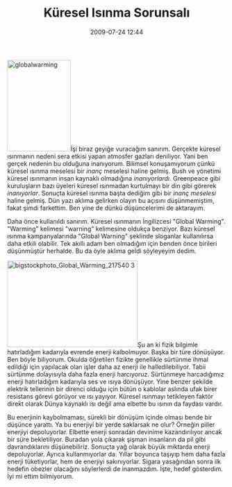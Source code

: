 ﻿---
layout: post
title: K&uuml;resel Is&#305;nma Sorunsal&#305;
date: 2009-07-24 12:44
comments: true
categories: []
---
<img class="alignleft size-medium wp-image-1060" title="globalwarming" src="http://onurbaykal.com.tr/wp-content/uploads/2009/07/globalwarming-208x300.jpg" alt="globalwarming" width="146" height="210" />İşi biraz geyiğe vuracağım sanırım. Gerçekte küresel ısınmanın nedeni sera etkisi yapan atmosfer gazları deniliyor. Yani ben gerçek nedenin bu olduğuna inanıyorum. Bilimsel konuşamıyorum çünkü küresel ısınma meselesi bir <em>inanç</em> meselesi haline gelmiş. Bush ve yönetimi küresel ısınmanın insan kaynaklı olmadığına <em>inanıyorlardı</em>. Greenpeace gibi kuruluşların bazı üyeleri küresel ısınmadan kurtulmayı bir din gibi görerek <em>inanıyorlar</em>. Sonuçta küresel ısınma başta dediğim gibi bir <em>inanç meselesi</em> haline gelmiş. Dün yazı aklıma gelirken olayın bu açısını düşünmemiştim, fakat şimdi farkettim. Ben yine de dünkü düşüncelerimi de aktarayım.

Daha önce kullanıldı sanırım. Küresel ısınmanın İngilizcesi "Global Warming". "Warming" kelimesi "warning" kelimesine oldukça benziyor. Bazı küresel ısınma kampanyalarında "Global Warning" şeklinde sloganlar kullanılırsa daha etkili olabilir. Tek akıllı adam ben olmadığım için benden önce birileri düşünmüştür herhalde. Bu da öyle aklıma geldi söyleyeyim dedim.

<img class="alignright size-medium wp-image-1061" title="bigstockphoto_Global_Warming_217540 3" src="http://onurbaykal.com.tr/wp-content/uploads/2009/07/bigstockphoto_Global_Warming_217540-3-300x199.jpg" alt="bigstockphoto_Global_Warming_217540 3" width="300" height="199" />Şu an ki fizik bilgimle hatırladığım kadarıyla evrende enerji kalbolmuyor. Başka bir türe dönüşüyor. Ben böyle biliyorum. Okulda öğretilen fizikte genellikle sürtünme ihmal edildiği için yapılacak olan işler daha az enerji ile halledilebiliyor. Tabii sürtünme dolayısıyla daha fazla enerji harcıyoruz. Sürtünmeye harcadığımız enerji hatırladığım kadarıyla ses ve ısıya dönüşüyor. Yine benzer şekilde elektrik tellerinin bir direnci olduğu için bütün o kablolar aslında ufak birer resistans görevi görüyor ve ısı yayıyor. Küresel ısınmayı tetikleyen faktör direkt olarak Dünya kaynaklı ısı değil ama elbette bu ısının da faydası vardır.

Bu enerjinin kaybolmaması, sürekli bir dönüşüm içinde olması bende bir düşünce yarattı. Ya bu enerjiyi bir yerde saklarsak ne olur? Örneğin piller enerjiyi depoluyorlar. Elbette enerji sonradan devinime kazandırılıyor ancak bir süre bekletiliyor. Buradan yola çıkarak şişman insanların da pil gibi davrandıklarını düşünebiliriz. Sonuçta yağ olarak büyük miktarda enerji depoluyorlar. Ayrıca kullanmıyorlar da. Yıllar boyunca taşıyıp hem daha fazla enerji tüketiyorlar, hem de enerjiyi sakınıyorlar. Sigara yasağından sonra ilk hedefin obezler olacağını söylerlerdi de inanmazdım. İşte, hedef gösterdim. İyi mi ettim bilmiyorum.
